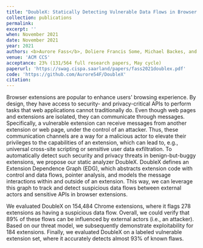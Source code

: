 ```yaml
---
title: "DoubleX: Statically Detecting Vulnerable Data Flows in Browser Extensions at Scale"
collection: publications
permalink:
excerpt: ''
when: November 2021
date: November 2021
year: 2021
authors: <b>Aurore Fass</b>, Doliere Francis Some, Michael Backes, and Ben Stock
venue: 'ACM CCS'
acceptance: 23% (131/564 full research papers, May cycle)
paperurl: 'https://swag.cispa.saarland/papers/fass2021doublex.pdf'
code: 'https://github.com/Aurore54F/DoubleX'
citation:
---
```

Browser extensions are popular to enhance users' browsing experience. By design, they have access to security- and privacy-critical APIs to perform tasks that web applications cannot traditionally do. Even though web pages and extensions are isolated, they can communicate through messages. Specifically, a vulnerable extension can receive messages from another extension or web page, under the control of an attacker. Thus, these communication channels are a way for a malicious actor to elevate their privileges to the capabilities of an extension, which can lead to, e.g., universal cross-site scripting or sensitive user data exfiltration. To automatically detect such security and privacy threats in benign-but-buggy extensions, we propose our static analyzer DoubleX. DoubleX defines an Extension Dependence Graph (EDG), which abstracts extension code with control and data flows, pointer analysis, and models the message interactions within and outside of an extension. This way, we can leverage this graph to track and detect suspicious data flows between external actors and sensitive APIs in browser extensions.

We evaluated DoubleX on 154,484 Chrome extensions, where it flags 278 extensions as having a suspicious data flow. Overall, we could verify that 89% of these flows can be influenced by external actors (i.e., an attacker). Based on our threat model, we subsequently demonstrate exploitability for 184 extensions. Finally, we evaluated DoubleX on a labeled vulnerable extension set, where it accurately detects almost 93% of known flaws.
